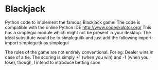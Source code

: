 # Blackjack
Python code to implement the famous Blackjack game!
The code is compatible with the online Python IDE http://www.codeskulptor.org/
This has a simplegui module which might not be present in your desktop. The ideal substitute would be to simpleguitk and just add the following import:
import simpleguitk as simplegui

The rules of the game are not entirely conventional. For eg: Dealer wins in case of a tie.
The scoring is simply +1 (when you win) and -1 (when you lose), though, I intend to introduce betting soon.
